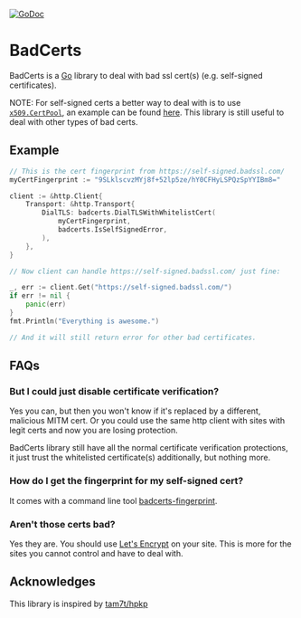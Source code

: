 [![GoDoc](https://godoc.org/github.com/fishy/badcerts?status.svg)](https://godoc.org/github.com/fishy/badcerts)

# BadCerts

BadCerts is a [Go](https://golang.org) library to deal with bad ssl cert(s)
(e.g. self-signed certificates).

NOTE: For self-signed certs a better way to deal with is to use
[`x509.CertPool`](https://godoc.org/crypto/x509#CertPool),
an example can be found
[here](https://www.reddit.com/r/golang/comments/8prc19/a_go_library_to_deal_with_bad_https_certs/e0dmnzp/).
This library is still useful to deal with other types of bad certs.

## Example

```go
// This is the cert fingerprint from https://self-signed.badssl.com/
myCertFingerprint := "9SLklscvzMYj8f+52lp5ze/hY0CFHyLSPQzSpYYIBm8="

client := &http.Client{
	Transport: &http.Transport{
		DialTLS: badcerts.DialTLSWithWhitelistCert(
			myCertFingerprint,
			badcerts.IsSelfSignedError,
		),
	},
}

// Now client can handle https://self-signed.badssl.com/ just fine:

_, err := client.Get("https://self-signed.badssl.com/")
if err != nil {
	panic(err)
}
fmt.Println("Everything is awesome.")

// And it will still return error for other bad certificates.
```

## FAQs

### But I could just disable certificate verification?

Yes you can,
but then you won't know if it's replaced by a different, malicious MITM cert.
Or you could use the same http client with sites with legit certs and now you
are losing protection.

BadCerts library still have all the normal certificate verification protections,
it just trust the whitelisted certificate(s) additionally, but nothing more.

### How do I get the fingerprint for my self-signed cert?

It comes with a command line tool
[badcerts-fingerprint](https://godoc.org/github.com/fishy/badcerts/cmd/badcerts-fingerprint).

### Aren't those certs bad?

Yes they are.
You should use [Let's Encrypt](https://letsencrypt.org/) on your site.
This is more for the sites you cannot control and have to deal with.

## Acknowledges

This library is inspired by [tam7t/hpkp](https://github.com/tam7t/hpkp)
